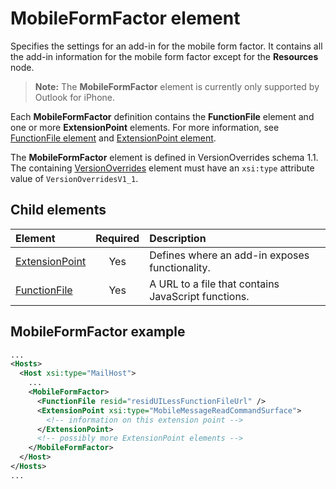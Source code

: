 # MobileFormFactor element

Specifies the settings for an add-in for the mobile form factor. It contains all the add-in information for the mobile form factor except for the  **Resources** node.

> **Note:** The **MobileFormFactor** element is currently only supported by Outlook for iPhone.

Each **MobileFormFactor** definition contains the  **FunctionFile** element and one or more **ExtensionPoint** elements. For more information, see [FunctionFile element](./functionfile.md) and [ExtensionPoint element](./extensionpoint.md).

The **MobileFormFactor** element is defined in VersionOverrides schema 1.1. The containing [VersionOverrides](./versionoverrides.md) element must have an `xsi:type` attribute value of `VersionOverridesV1_1`.

## Child elements

| Element                               | Required | Description  |
|:--------------------------------------|:--------:|:-------------|
| [ExtensionPoint](./extensionpoint.md) | Yes      | Defines where an add-in exposes functionality. |
| [FunctionFile](./functionfile.md)     | Yes      | A URL to a file that contains JavaScript functions.|

## MobileFormFactor example

```xml
...
<Hosts>
  <Host xsi:type="MailHost">
    ...
    <MobileFormFactor>
      <FunctionFile resid="residUILessFunctionFileUrl" />
      <ExtensionPoint xsi:type="MobileMessageReadCommandSurface">
        <!-- information on this extension point -->
      </ExtensionPoint> 
      <!-- possibly more ExtensionPoint elements -->
    </MobileFormFactor>
  </Host>
</Hosts>
...
```
